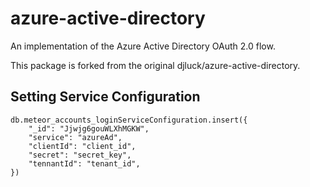 # azure-active-directory

An implementation of the Azure Active Directory OAuth 2.0 flow.

This package is forked from the original djluck/azure-active-directory.

## Setting Service Configuration

```
db.meteor_accounts_loginServiceConfiguration.insert({
    "_id": "Jjwjg6gouWLXhMGKW",
    "service": "azureAd",
    "clientId": "client_id",
    "secret": "secret_key",
    "tennantId": "tenant_id",
})
```
